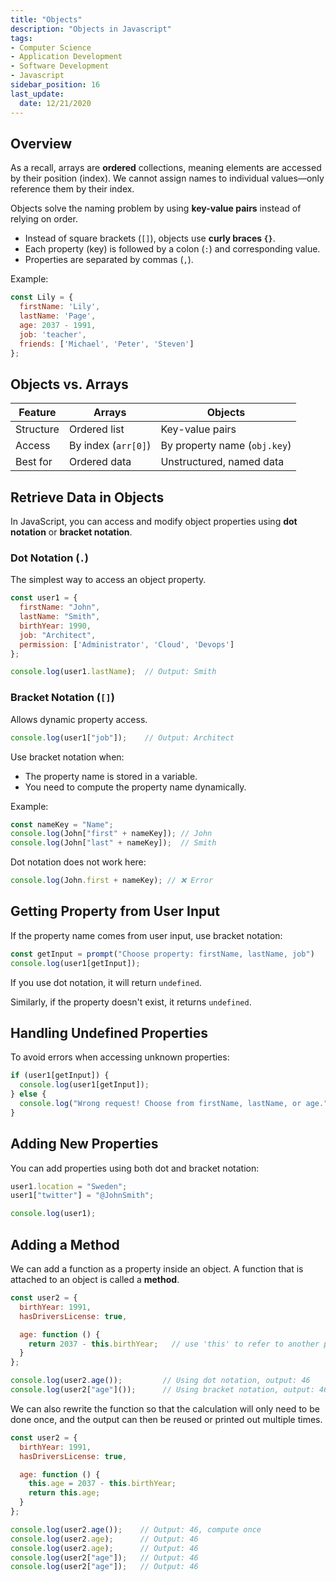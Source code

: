 ```yaml
---
title: "Objects"
description: "Objects in Javascript"
tags: 
- Computer Science
- Application Development
- Software Development
- Javascript
sidebar_position: 16
last_update:
  date: 12/21/2020
---
```



## Overview

As a recall, arrays are **ordered** collections, meaning elements are accessed by their position (index). We cannot assign names to individual values—only reference them by their index.  

Objects solve the naming problem by using **key-value pairs** instead of relying on order.  

- Instead of square brackets (`[]`), objects use **curly braces `{}`**.  
- Each property (key) is followed by a colon (`:`) and corresponding value.  
- Properties are separated by commas (`,`).  

Example:

```js
const Lily = {
  firstName: 'Lily',
  lastName: 'Page',
  age: 2037 - 1991,
  job: 'teacher',
  friends: ['Michael', 'Peter', 'Steven']
};
```

## Objects vs. Arrays  

| Feature     | Arrays              | Objects  |
|-------------|---------------------|---------|
| Structure   | Ordered list        | Key-value pairs |
| Access      | By index (`arr[0]`) | By property name (`obj.key`) |
| Best for    | Ordered data        | Unstructured, named data |


## Retrieve Data in Objects  

In JavaScript, you can access and modify object properties using **dot notation** or **bracket notation**.  

### Dot Notation (`.`)

The simplest way to access an object property.  

```javascript
const user1 = {
  firstName: "John",
  lastName: "Smith",
  birthYear: 1990,
  job: "Architect",
  permission: ['Administrator', 'Cloud', 'Devops']
};

console.log(user1.lastName);  // Output: Smith
```


### Bracket Notation (`[]`)

Allows dynamic property access.  

```javascript
console.log(user1["job"]);    // Output: Architect
```

Use bracket notation when:  

- The property name is stored in a variable.  
- You need to compute the property name dynamically.  

Example:  

```javascript
const nameKey = "Name";
console.log(John["first" + nameKey]); // John
console.log(John["last" + nameKey]);  // Smith
```

Dot notation does not work here:  

```javascript
console.log(John.first + nameKey); // ❌ Error
```




## Getting Property from User Input  

If the property name comes from user input, use bracket notation:  

```javascript
const getInput = prompt("Choose property: firstName, lastName, job")
console.log(user1[getInput]);     
```

If you use dot notation, it will return `undefined`. 

Similarly, if the property doesn't exist, it returns `undefined`.  

## Handling Undefined Properties  

To avoid errors when accessing unknown properties:  

```javascript
if (user1[getInput]) {
  console.log(user1[getInput]);
} else {
  console.log("Wrong request! Choose from firstName, lastName, or age.");
}
```

## Adding New Properties  

You can add properties using both dot and bracket notation:  

```javascript
user1.location = "Sweden";
user1["twitter"] = "@JohnSmith";

console.log(user1);
```


## Adding a Method 

We can add a function as a property inside an object. A function that is attached to an object is called a **method**.

```javascript
const user2 = {
  birthYear: 1991,
  hasDriversLicense: true,

  age: function () {
    return 2037 - this.birthYear;   // use 'this' to refer to another property.
  } 
};

console.log(user2.age());         // Using dot notation, output: 46
console.log(user2["age"]());      // Using bracket notation, output: 46
```

We can also rewrite the function so that the calculation will only need to be done once, and the output can then be reused or printed out multiple times.

```js
const user2 = {
  birthYear: 1991,
  hasDriversLicense: true,

  age: function () {
    this.age = 2037 - this.birthYear; 
    return this.age;
  } 
};

console.log(user2.age());    // Output: 46, compute once
console.log(user2.age);      // Output: 46
console.log(user2.age);      // Output: 46
console.log(user2["age"]);   // Output: 46
console.log(user2["age"]);   // Output: 46
```
